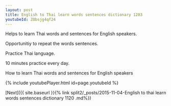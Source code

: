 ```yaml
---
layout: post
title: English to Thai learn words sentences dictionary 1283 
youtubeId: ZObsjg4qf24
---
```

 
 
Helps to learn Thai words and sentences for English speakers.

Opportunitiy to repeat the words sentences. 

Practice Thai language. 
 
10 minutes practice every day. 
 
How to learn Thai words and sentences for English speakers 
 
{% include youtubePlayer.html id=page.youtubeId %}
 
 
[Next]({{ site.baseurl }}{% link  split2/_posts/2015-11-04-English to thai learn words sentences dictionary 1120 .md%})
 
